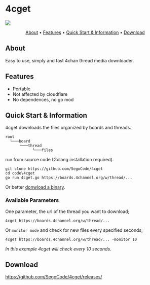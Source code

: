 # 4cget
<img  src="https://raw.githubusercontent.com/SegoCode/4cget/main/media/demo1.3.gif">

<p align="center">
  <a href="#about">About</a> •
  <a href="#features">Features</a> •
  <a href="#quick-start--information">Quick Start & Information</a> •
  <a href="#download">Download</a> 
</p>

## About
Easy to use, simply and fast 4chan thread media downloader.

## Features

- Portable
- Not affected by cloudflare
- No dependences, no go mod

## Quick Start & Information

4cget downloads the files organized by boards and threads.

```shell
root
  └───board
      └───thread
            └───files
```

run from source code (Golang installation required).

```shell
git clone https://github.com/SegoCode/4cget
cd code\4cget
go run 4cget.go https://boards.4channel.org/w/thread/...
```
Or better [donwload a binary](https://github.com/SegoCode/4cget/releases).

### Available Parameters

One parameter, the url of the thread you want to download;
```shell
4cget https://boards.4channel.org/w/thread/...
```
Or `monitor mode` and check for new files every specified seconds;
```shell
4cget https://boards.4channel.org/w/thread/... -monitor 10
```
*In this example 4cget will check every 10 seconds.*

## Download

https://github.com/SegoCode/4cget/releases/
